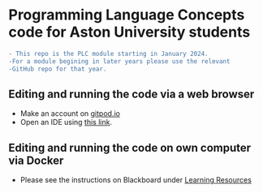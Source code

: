 # Programming Language Concepts code for Aston University students
```diff
- This repo is the PLC module starting in January 2024.
-For a module begining in later years please use the relevant
-GitHub repo for that year.
```
## Editing and running the code via a web browser

- Make an account on [gitpod.io](https://gitpod.io)
- Open an IDE using [this link](https://gitpod.io/#https://github.com/hassanaqeelkhan/PLC2022_test).

## Editing and running the code on own computer via Docker

- Please see the instructions on Blackboard under [Learning Resources](https://vle.aston.ac.uk/webapps/blackboard/content/listContentEditable.jsp?content_id=_2383294_1&course_id=_36175_1&mode=reset)
